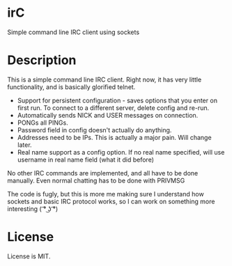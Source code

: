 # irC
Simple command line IRC client using sockets

# Description
This is a simple command line IRC client. Right now, it has very little functionality, and is basically glorified telnet.

* Support for persistent configuration - saves options that you enter on first run. To connect to a different server, delete config and re-run.
* Automatically sends NICK and USER messages on connection.
* PONGs all PINGs.
* Password field in config doesn't actually do anything.
* Addresses need to be IPs. This is actually a major pain. Will change later.
* Real name support as a config option. If no real name specified, will use username in real name field (what it did before)

No other IRC commands are implemented, and all have to be done manually. Even normal chatting has to be done with PRIVMSG

The code is fugly, but this is more me making sure I understand how sockets and basic IRC protocol works, so I can work on something more interesting ( ͡° ͜ʖ ͡°)

# License

License is MIT.
